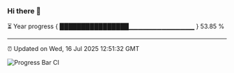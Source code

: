 ### Hi there 👋

⏳ Year progress { ████████████████▁▁▁▁▁▁▁▁▁▁▁▁▁▁ } 53.85 %

---

⏰ Updated on Wed, 16 Jul 2025 12:51:32 GMT

![Progress Bar CI](https://github.com/liununu/liununu/workflows/Progress%20Bar%20CI/badge.svg)
